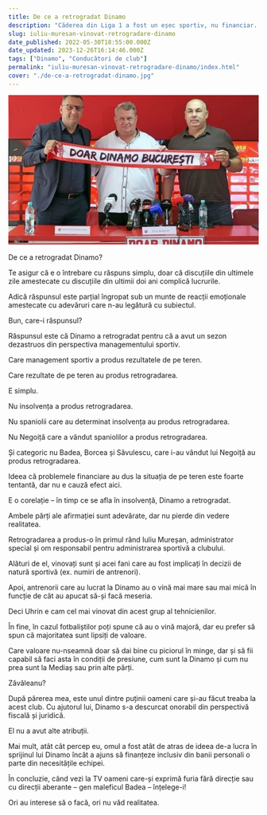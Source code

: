 ```yaml
---
title: De ce a retrogradat Dinamo
description: "Căderea din Liga 1 a fost un eșec sportiv, nu financiar. Iuliu Mureșan este cel care a condus sportiv acest club în sezonul retrogradării."
slug: iuliu-muresan-vinovat-retrogradare-dinamo
date_published: 2022-05-30T18:55:00.000Z
date_updated: 2023-12-26T16:14:46.000Z
tags: ["Dinamo", "Conducători de club"]
permalink: "iuliu-muresan-vinovat-retrogradare-dinamo/index.html"
cover: "./de-ce-a-retrogradat-dinamo.jpg"
---
```


![Cătălin Tolontan](./de-ce-a-retrogradat-dinamo.jpg)

De ce a retrogradat Dinamo?

Te asigur că e o întrebare cu răspuns simplu, doar că discuțiile din ultimele zile amestecate cu discuțiile din ultimii doi ani complică lucrurile.

Adică răspunsul este parțial îngropat sub un munte de reacții emoționale amestecate cu adevăruri care n-au legătură cu subiectul.

Bun, care-i răspunsul?

Răspunsul este că Dinamo a retrogradat pentru că a avut un sezon dezastruos din perspectiva managementului sportiv.

Care management sportiv a produs rezultatele de pe teren.

Care rezultate de pe teren au produs retrogradarea.

E simplu.

Nu insolvența a produs retrogradarea.

Nu spaniolii care au determinat insolvența au produs retrogradarea.

Nu Negoiță care a vândut spaniolilor a produs retrogradarea.

Și categoric nu Badea, Borcea și Săvulescu, care i-au vândut lui Negoiță au produs retrogradarea.

Ideea că problemele financiare au dus la situația de pe teren este foarte tentantă, dar nu e cauză efect aici.

E o corelație – în timp ce se afla în insolvență, Dinamo a retrogradat.

Ambele părți ale afirmației sunt adevărate, dar nu pierde din vedere realitatea.

Retrogradarea a produs-o în primul rând Iuliu Mureșan, administrator special și om responsabil pentru administrarea sportivă a clubului.

Alături de el, vinovați sunt și acei fani care au fost implicați în decizii de natură sportivă (ex. numiri de antrenori).

Apoi, antrenorii care au lucrat la Dinamo au o vină mai mare sau mai mică în funcție de cât au apucat să-și facă meseria.

Deci Uhrin e cam cel mai vinovat din acest grup al tehnicienilor.

În fine, în cazul fotbaliștilor poți spune că au o vină majoră, dar eu prefer să spun că majoritatea sunt lipsiți de valoare.

Care valoare nu-nseamnă doar să dai bine cu piciorul în minge, dar și să fii capabil să faci asta în condiții de presiune, cum sunt la Dinamo și cum nu prea sunt la Mediaș sau prin alte părți.

Zăvăleanu?

După părerea mea, este unul dintre puținii oameni care și-au făcut treaba la acest club. Cu ajutorul lui, Dinamo s-a descurcat onorabil din perspectivă fiscală și juridică.

El nu a avut alte atribuții.

Mai mult, atât cât percep eu, omul a fost atât de atras de ideea de-a lucra în sprijinul lui Dinamo încât a ajuns să finanțeze inclusiv din banii personali o parte din necesitățile echipei.

În concluzie, când vezi la TV oameni care-și exprimă furia fără direcție sau cu direcții aberante – gen maleficul Badea – înțelege-i!

Ori au interese să o facă, ori nu văd realitatea.
